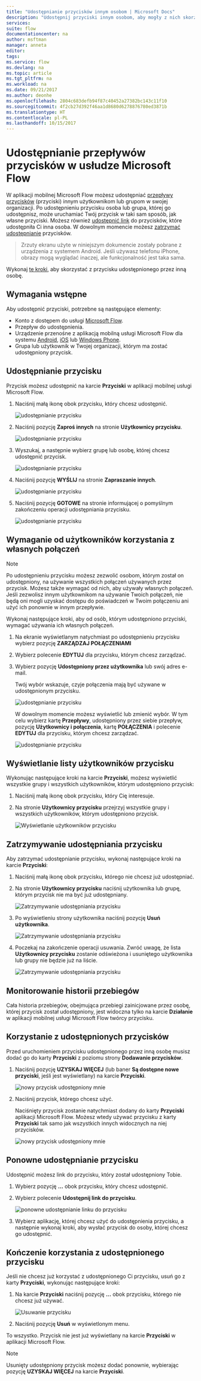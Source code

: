 ```yaml
---
title: "Udostępnianie przycisków innym osobom | Microsoft Docs"
description: "Udostępnij przyciski innym osobom, aby mogły z nich skorzystać i oszczędzić czas."
services: 
suite: flow
documentationcenter: na
author: msftman
manager: anneta
editor: 
tags: 
ms.service: flow
ms.devlang: na
ms.topic: article
ms.tgt_pltfrm: na
ms.workload: na
ms.date: 09/21/2017
ms.author: deonhe
ms.openlocfilehash: 2804c683defb94f87c40452a27382bc143c11f10
ms.sourcegitcommit: 4f2cb27d392f46aa1d8680d6278876780ed3871b
ms.translationtype: HT
ms.contentlocale: pl-PL
ms.lasthandoff: 10/15/2017
---
```

# <a name="share-button-flows-in-microsoft-flow"></a>Udostępnianie przepływów przycisków w usłudze Microsoft Flow
W aplikacji mobilnej Microsoft Flow możesz udostępniać [przepływy przycisków](introduction-to-button-flows.md) (przyciski) innym użytkownikom lub grupom w swojej organizacji. Po udostępnieniu przycisku osoba lub grupa, której go udostępnisz, może uruchamiać Twój przycisk w taki sam sposób, jak własne przyciski. Możesz również [udostępnić link](share-buttons.md#re-share-a-button) do przycisków, które udostępniła Ci inna osoba. W dowolnym momencie możesz [zatrzymać udostępnianie](share-buttons.md#stop-sharing-a-button) przycisków.

> Zrzuty ekranu użyte w niniejszym dokumencie zostały pobrane z urządzenia z systemem Android. Jeśli używasz telefonu iPhone, obrazy mogą wyglądać inaczej, ale funkcjonalność jest taka sama.
> 
> 

Wykonaj [te kroki](share-buttons.md#use-shared-buttons), aby skorzystać z przycisku udostępnionego przez inną osobę.

## <a name="prerequisites"></a>Wymagania wstępne
Aby udostępnić przyciski, potrzebne są następujące elementy:

* Konto z dostępem do usługi [Microsoft Flow](https://flow.microsoft.com).
* Przepływ do udostępnienia.
* Urządzenie przenośne z aplikacją mobilną usługi Microsoft Flow dla systemu [Android](https://aka.ms/flowmobiledocsandroid), [iOS](https://aka.ms/flowmobiledocsios) lub [Windows Phone](https://aka.ms/flowmobilewindows).
* Grupa lub użytkownik w Twojej organizacji, którym ma zostać udostępniony przycisk.

## <a name="share-a-button"></a>Udostępnianie przycisku
Przycisk możesz udostępnić na karcie **Przyciski** w aplikacji mobilnej usługi Microsoft Flow.

1. Naciśnij małą ikonę obok przycisku, który chcesz udostępnić.
   
    ![udostępnianie przycisku](./media/share-buttons/share-button-flows-buttons-tab.png)
2. Naciśnij pozycję **Zaproś innych** na stronie **Użytkownicy przycisku**.
   
    ![udostępnianie przycisku](./media/share-buttons/share-button-flows-button-users.png)
3. Wyszukaj, a następnie wybierz grupę lub osobę, której chcesz udostępnić przycisk.
   
    ![udostępnianie przycisku](./media/share-buttons/share-button-flows-invite-others-select.png)
4. Naciśnij pozycję **WYŚLIJ** na stronie **Zapraszanie innych**.
   
    ![udostępnianie przycisku](./media/share-buttons/share-button-flows-invite-others-send.png)
5. Naciśnij pozycję **GOTOWE** na stronie informującej o pomyślnym zakończeniu operacji udostępniania przycisku.
   
    ![udostępnianie przycisku](./media/share-buttons/share-button-flows-invite-others-done.png)

## <a name="require-users-to-use-their-own-connections"></a>Wymaganie od użytkowników korzystania z własnych połączeń
> [!NOTE]
> Po udostępnieniu przycisku możesz zezwolić osobom, którym został on udostępniony, na używanie wszystkich połączeń używanych przez przycisk. Możesz także wymagać od nich, aby używały własnych połączeń. Jeśli zezwolisz innym użytkownikom na używanie Twoich połączeń, nie będą oni mogli uzyskać dostępu do poświadczeń w Twoim połączeniu ani użyć ich ponownie w innym przepływie.
> 
> 

Wykonaj następujące kroki, aby od osób, którym udostępniono przyciski, wymagać używania ich własnych połączeń.

1. Na ekranie wyświetlanym natychmiast po udostępnieniu przycisku wybierz pozycję **ZARZĄDZAJ POŁĄCZENIAMI**
2. Wybierz polecenie **EDYTUJ** dla przycisku, którym chcesz zarządzać.
3. Wybierz pozycję **Udostępniony przez użytkownika** lub swój adres e-mail.
   
    Twój wybór wskazuje, czyje połączenia mają być używane w udostępnionym przycisku.
   
    ![udostępnianie przycisku](./media/share-buttons/share-button-select-connection-provided-by-user.png)
   
    W dowolnym momencie możesz wyświetlić lub zmienić wybór. W tym celu wybierz kartę **Przepływy**, udostępniony przez siebie przepływ, pozycję **Użytkownicy i połączenia**, kartę **POŁĄCZENIA** i polecenie **EDYTUJ** dla przycisku, którym chcesz zarządzać.
   
    ![udostępnianie przycisku](./media/share-buttons/share-button-flows-conn-provided-by-user.png)

## <a name="view-the-list-of-button-users"></a>Wyświetlanie listy użytkowników przycisku
Wykonując następujące kroki na karcie **Przyciski**, możesz wyświetlić wszystkie grupy i wszystkich użytkowników, którym udostępniono przycisk:

1. Naciśnij małą ikonę obok przycisku, który Cię interesuje.
2. Na stronie **Użytkownicy przycisku** przejrzyj wszystkie grupy i wszystkich użytkowników, którym udostępniono przycisk.
   
    ![Wyświetlanie użytkowników przycisku](./media/share-buttons/share-button-flows-button-users-list.png)

## <a name="stop-sharing-a-button"></a>Zatrzymywanie udostępniania przycisku
Aby zatrzymać udostępnianie przycisku, wykonaj następujące kroki na karcie **Przyciski**:

1. Naciśnij małą ikonę obok przycisku, którego nie chcesz już udostępniać.
2. Na stronie **Użytkownicy przycisku** naciśnij użytkownika lub grupę, którym przycisk nie ma być już udostępniany.
   
    ![Zatrzymywanie udostępniania przycisku](./media/share-buttons/share-button-flows-remove-user-list.png)
3. Po wyświetleniu strony użytkownika naciśnij pozycję **Usuń użytkownika**.
   
    ![Zatrzymywanie udostępniania przycisku](./media/share-buttons/share-button-flows-remove-user.png)
4. Poczekaj na zakończenie operacji usuwania. Zwróć uwagę, że lista **Użytkownicy przycisku** zostanie odświeżona i usuniętego użytkownika lub grupy nie będzie już na liście.
   
    ![Zatrzymywanie udostępniania przycisku](./media/share-buttons/share-button-flows-remove-user-result.png)

## <a name="monitor-the-run-history"></a>Monitorowanie historii przebiegów
Cała historia przebiegów, obejmująca przebiegi zainicjowane przez osobę, której przycisk został udostępniony, jest widoczna tylko na karcie **Działanie** w aplikacji mobilnej usługi Microsoft Flow twórcy przycisku.

## <a name="use-shared-buttons"></a>Korzystanie z udostępnionych przycisków
Przed uruchomieniem przycisku udostępnionego przez inną osobę musisz dodać go do karty **Przyciski** z poziomu strony **Dodawanie przycisków**.

1. Naciśnij pozycję **UZYSKAJ WIĘCEJ** (lub baner **Są dostępne nowe przyciski**, jeśli jest wyświetlany) na karcie **Przyciski**.
   
    ![nowy przycisk udostępniony mnie](./media/share-buttons/share-button-flows-banner.png)
2. Naciśnij przycisk, którego chcesz użyć.
   
    Naciśnięty przycisk zostanie natychmiast dodany do karty **Przyciski** aplikacji Microsoft Flow. Możesz wtedy używać przycisku z karty **Przyciski** tak samo jak wszystkich innych widocznych na niej przycisków.
   
    ![nowy przycisk udostępniony mnie](./media/share-buttons/share-button-flows-buttons-shared-with-me.png)

## <a name="re-share-a-button"></a>Ponowne udostępnianie przycisku
Udostępnić możesz link do przycisku, który został udostępniony Tobie.

1. Wybierz pozycję **...** obok przycisku, który chcesz udostępnić.
2. Wybierz polecenie **Udostępnij link do przycisku**.
   
    ![ponowne udostępnianie linku do przycisku](./media/share-buttons/re-share-button.png)
3. Wybierz aplikację, której chcesz użyć do udostępnienia przycisku, a następnie wykonaj kroki, aby wysłać przycisk do osoby, której chcesz go udostępnić.

## <a name="stop-using-a-shared-button"></a>Kończenie korzystania z udostępnionego przycisku
Jeśli nie chcesz już korzystać z udostępnionego Ci przycisku, usuń go z karty **Przyciski**, wykonując następujące kroki:

1. Na karcie **Przyciski** naciśnij pozycję **...** obok przycisku, którego nie chcesz już używać.
   
    ![Usuwanie przycisku](./media/share-buttons/share-button-flows-added-shared-button.png)
2. Naciśnij pozycję **Usuń** w wyświetlonym menu.

To wszystko. Przycisk nie jest już wyświetlany na karcie **Przyciski** w aplikacji Microsoft Flow.

> [!NOTE]
> Usunięty udostępniony przycisk możesz dodać ponownie, wybierając pozycję **UZYSKAJ WIĘCEJ** na karcie **Przyciski**.
> 
> 

